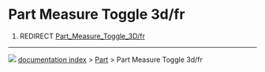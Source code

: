 # Part Measure Toggle 3d/fr
1.  REDIRECT [Part_Measure_Toggle_3D/fr](Part_Measure_Toggle_3D/fr.md)



---
![](images/Button_right.svg) [documentation index](../README.md) > [Part](Part_Workbench.md) > Part Measure Toggle 3d/fr
